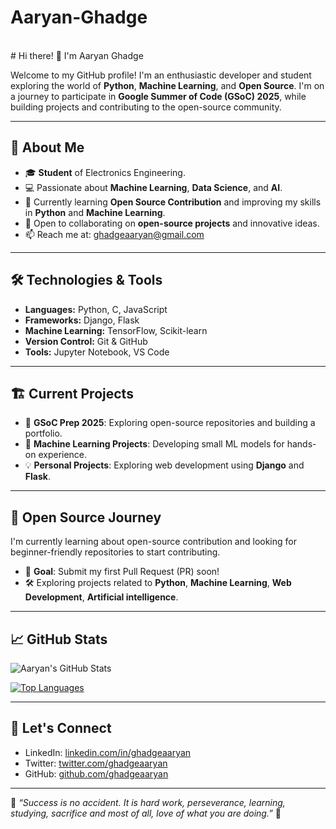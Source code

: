 # Aaryan-Ghadge
<br>
# Hi there! 👋 I'm Aaryan Ghadge

Welcome to my GitHub profile! I'm an enthusiastic developer and student exploring the world of **Python**, **Machine Learning**, and **Open Source**. I'm on a journey to participate in **Google Summer of Code (GSoC) 2025**, while building projects and contributing to the open-source community.

---

## 🚀 About Me
- 🎓 **Student** of Electronics Engineering.
- 💻 Passionate about **Machine Learning**, **Data Science**, and **AI**.
- 🌱 Currently learning **Open Source Contribution** and improving my skills in **Python** and **Machine Learning**.
- 🤝 Open to collaborating on **open-source projects** and innovative ideas.
- 📫 Reach me at: [ghadgeaaryan@gmail.com](mailto:aaryanghadge07@gmail.com)

---

## 🛠️ Technologies & Tools
- **Languages:** Python, C, JavaScript  
- **Frameworks:** Django, Flask  
- **Machine Learning:** TensorFlow, Scikit-learn  
- **Version Control:** Git & GitHub  
- **Tools:** Jupyter Notebook, VS Code  

---

## 🏗️ Current Projects
- 🌟 **GSoC Prep 2025**: Exploring open-source repositories and building a portfolio.  
- 🌱 **Machine Learning Projects**: Developing small ML models for hands-on experience.  
- 💡 **Personal Projects**: Exploring web development using **Django** and **Flask**.

---

## 🌟 Open Source Journey
I'm currently learning about open-source contribution and looking for beginner-friendly repositories to start contributing.  
- 🌱 **Goal**: Submit my first Pull Request (PR) soon!  
- 🛠️ Exploring projects related to **Python**, **Machine Learning**, **Web Development**, **Artificial intelligence**.  

---

## 📈 GitHub Stats
![Aaryan's GitHub Stats](https://github-readme-stats.vercel.app/api?username=ghadgeaaryan&show_icons=true&theme=radical)

[![Top Languages](https://github-readme-stats.vercel.app/api/top-langs/?username=ghadgeaaryan&layout=compact&theme=radical)](https://github.com/anuraghazra/github-readme-stats)

---

## 💬 Let's Connect
- LinkedIn: [linkedin.com/in/ghadgeaaryan](www.linkedin.com/in/ghadgeaaryan)
- Twitter: [twitter.com/ghadgeaaryan](https://x.com/aaryan_ghadge)  
- GitHub: [github.com/ghadgeaaryan](https://github.com/ghadgeaaryan)

---

🌟 _“Success is no accident. It is hard work, perseverance, learning, studying, sacrifice and most of all, love of what you are doing.”_ 🌟
